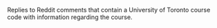 Replies to Reddit comments that contain a University of Toronto course code with information regarding the course.